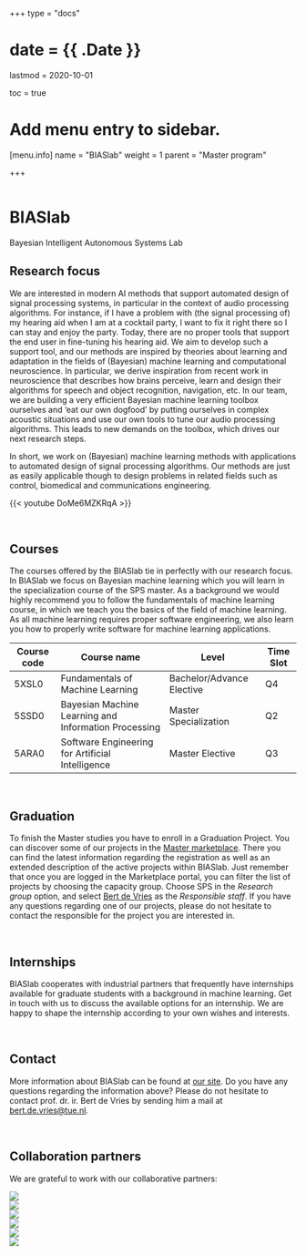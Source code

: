 +++
type = "docs"

# date = {{ .Date }}
lastmod = 2020-10-01

toc = true

# Add menu entry to sidebar.
[menu.info]
  name = "BIASlab"
  weight = 1
  parent = "Master program"

+++


<div class="row">
  <div class="col-md-6 order-md-1 text-center text-md-left" style="vertical-align: middle; display: flex; align-items: center;">
  <div>
    <h1 class="hero-title" itemprop="headline" style="text-shadow: 0px 0px 0px rgba(0,0,0,0.0)">
      BIASlab
    </h1>
    <div class="hero-lead" style="text-shadow: 0px 0px 0px rgba(0,0,0,0.0)">
      Bayesian Intelligent Autonomous Systems Lab
    </div>
  </div>
  </div>
  <div class="col-6 mx-auto col-md-6 order-md-2 hero-media">
    <img src="/img/biaslab.png" alt="">
  </div>
</div>


## Research focus
We are interested in modern AI methods that support automated design of signal processing systems, in particular in the context of audio processing algorithms. For instance, if I have a problem with (the signal processing of) my hearing aid when I am at a cocktail party, I want to fix it right there so I can stay and enjoy the party. Today, there are no proper tools that support the end user in fine-tuning his hearing aid. We aim to develop such a support tool, and our methods are inspired by theories about learning and adaptation in the fields of (Bayesian) machine learning and computational neuroscience. In particular, we derive inspiration from recent work in neuroscience that describes how brains perceive, learn and design their algorithms for speech and object recognition, navigation, etc. In our team, we are building a very efficient Bayesian machine learning toolbox ourselves and ‘eat our own dogfood’ by putting ourselves in complex acoustic situations and use our own tools to tune our audio processing algorithms. This leads to new demands on the toolbox, which drives our next research steps.

In short, we work on (Bayesian) machine learning methods with applications to automated design of signal processing algorithms. Our methods are just as easily applicable though to design problems in related fields such as control, biomedical and communications engineering.

{{< youtube DoMe6MZKRqA >}}

<br>

## Courses
The courses offered by the BIASlab tie in perfectly with our research focus. In BIASlab we focus on Bayesian machine learning which you will learn in the specialization course of the SPS master. As a background we would highly recommend you to follow the fundamentals of machine learning course, in which we teach you the basics of the field of machine learning. As all machine learning requires proper software engineering, we also learn you how to properly write software for machine learning applications.

| Course code   | Course name                                          | Level                     | Time Slot |
|---------------|------------------------------------------------------|---------------------------|-----------|
| 5XSL0         | Fundamentals of Machine Learning                     | Bachelor/Advance Elective | Q4        |
| 5SSD0         | Bayesian Machine Learning and Information Processing | Master Specialization     | Q2        |
| 5ARA0         | Software Engineering for Artificial Intelligence     | Master Elective           | Q3        |

<br>

## Graduation
To finish the Master studies you have to enroll in a Graduation Project. You can discover some of our projects in the <a href="https://master.ele.tue.nl/" target="_blank">Master marketplace</a>. There you can find the latest information regarding the registration as well as an extended description of the active projects within BIASlab. Just remember that once you are logged in the Marketplace portal, you can filter the list of projects by choosing the capacity group. Choose SPS in the *Research group* option, and select <a href="https://www.tue.nl/en/research/researchers/bert-de-vries/" target="_blank">Bert de Vries</a> as the *Responsible staff*. If you have any questions regarding one of our projects, please do not hesitate to contact the responsible for the project you are interested in.

<br>

## Internships
BIASlab cooperates with industrial partners that frequently have internships available for graduate students with a background in machine learning. Get in touch with us to discuss the available options for an internship. We are happy to shape the internship according to your own wishes and interests.

<br>

## Contact
More information about BIASlab can be found at [our site](https://biaslab.github.io/).
Do you have any questions regarding the information above? Please do not hesitate to contact prof. dr. ir. Bert de Vries by sending him a mail at <a href="mailto:bert.de.vries@tue.nl">bert.de.vries@tue.nl</a>.

<br>

## Collaboration partners
We are grateful to work with our collaborative partners:

<div class="company-logo-wrapper">
  <a href="http://www.resound.com/" target="blank_">
    <div class="company-logo-item">
      <img src="../company_logos/GNResound.png">
    </div>
  </a>
  <a href="https://www.sorama.eu/" target="blank_">
    <div class="company-logo-item">
      <img src="../company_logos/sorama.png">
    </div>
  </a>
  <a href="https://www.sioux.eu/nl" target="blank_">
    <div class="company-logo-item">
      <img src="../company_logos/sioux.png">
    </div>
  </a>
    <a href="https://www.knvb.nl" target="blank_">
    <div class="company-logo-item">
      <img src="../company_logos/knvb.png">
    </div>
  </a>
  <a href="https://www.avular.com" target="blank_">
    <div class="company-logo-item">
      <img src="../company_logos/avular.png">
    </div>
  </a>
  <a href="https://www.nwo.nl/en" target="blank_">
    <div class="company-logo-item">
      <img src="../company_logos/nwo.png">
    </div>
  </a>
</div>
